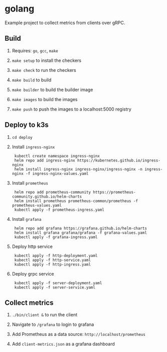 # golang

Example project to collect metrics from clients over gRPC.

## Build

1. Requires: `go`, `gcc`, `make`

1. `make setup` to install the checkers

1. `make check` to run the checkers

1. `make build` to build

1. `make builder` to build the builder image

1. `make images` to build the images

1. `make push` to push the images to a localhost:5000 registry

## Deploy to k3s

1. `cd deploy`

1. Install `ingress-nginx`

		kubectl create namespace ingress-nginx
		helm repo add ingress-nginx https://kubernetes.github.io/ingress-nginx
		helm install ingress-nginx ingress-nginx/ingress-nginx -n ingress-nginx -f ingress-nginx-values.yaml

1. Install `prometheus`

		helm repo add prometheus-community https://prometheus-community.github.io/helm-charts
		helm install prometheus prometheus-common/prometheus -f prometheus-values.yaml
		kubectl apply -f prometheus-ingress.yaml

1. Install `grafana`

		helm repo add grafana https://grafana.github.io/helm-charts
		helm install grafana grafana/grafana -f grafana-values.yaml
		kubectl apply -f grafana-ingress.yaml

1. Deploy http service

		kubectl apply -f http-deployment.yaml
		kubectl apply -f http-service.yaml
		kubectl apply -f http-ingress.yaml

1. Deploy grpc service

		kubectl apply -f server-deployment.yaml
		kubectl apply -f server-service.yaml

## Collect metrics

1. `./bin/client &` to run the client

1. Navigate to `/grafana` to login to grafana

1. Add Prometheus as a data source: `http://localhost/prometheus`

1. Add `client-metrics.json` as a grafana dashboard
